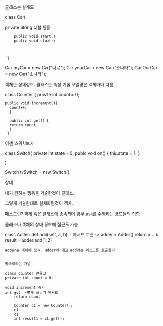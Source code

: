 클래스는 설계도

class Car{

private String
        더블 등등
        
        public void start()
        public void stop();
        
     
     
     }
     
   Car myCar = new Car("니로");
   Car yourCar = new Car("소나타");
   Car OurCar = new Car("소나타");
   
   객체는 상태정보. 클래스는 속성 기술
   모델명은 객체마다 다름.
   
   class Counter {
    private int count = 0;
    
    public void increment(){
      count++;
      }
      
      public int get() {
      return count;
      }
     } 





이젠 스위치보자

class Switch{
 private int state = 0;
 publc void on() {
  this.state = 1;
  }
  
  
  }
  
  Switch tvSwitch = new Switch();

상태

 내가 원하는 행동을 기술한것이 클래스.
 
 그렇게 기술한대로 실체화된것이 객체.
 
 
 메소드란? 
 객체 혹은 클래스에 종속되어 임무task를 수행하는 코드들의 집합
 
 클래스나 객체의 상태 정보에 접근도 가능
 
 class Adder:
 def add(self, a, b): - 메서드 호출 -> adder = Adder()
     return a + b                                 result = adder.add(1, 2)
     
    adder는 객체에 종속. adder에 대고 add라는 메소드를 호출한다.
    
    
    종속이라는 개념
    
    class Counter 만들고
    private int count = 0;
    
    void increment 증가 
    int get ->몇개 셌는지 메서드
        return count
        
        Counter c1 = new Counter();
        c1
        c1
        int result1 = c1.get();
